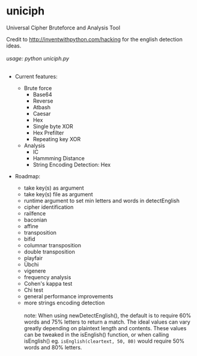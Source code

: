 # uniciph
Universal Cipher Bruteforce and Analysis Tool

Credit to http://inventwithpython.com/hacking for the english detection ideas.
<br><br>
*usage: python uniciph.py*
<br><br>
* Current features:
  * Brute force
    * Base64
    * Reverse
    * Atbash
    * Caesar
    * Hex
    * Single byte XOR
    * Hex Prefilter
    * Repeating key XOR
  * Analysis
    * IC
    * Hammming Distance
    * String Encoding Detection: Hex


* Roadmap:
  * take key(s) as argument
  * take key(s) file as argument
  * runtime argument to set min letters and words in detectEnglish
  * cipher identification
  * railfence 
  * baconian
  * affine
  * transposition
  * bifid
  * columnar transposition
  * double transposition
  * playfair
  * Übchi
  * vigenere
  * frequency analysis
  * Cohen's kappa test
  * Chi test
  * general performance improvements
  * more strings encoding detection
<br><br>
note: When using newDetectEnglish(), the default is to require 60% words and 75% letters to return a match. The ideal values can vary greatly depending on plaintext length and contents. These values can be tweaked in the isEnglish() function, or when calling isEnglish() eg. `isEnglish(cleartext, 50, 80)` would require 50% words and 80% letters.
